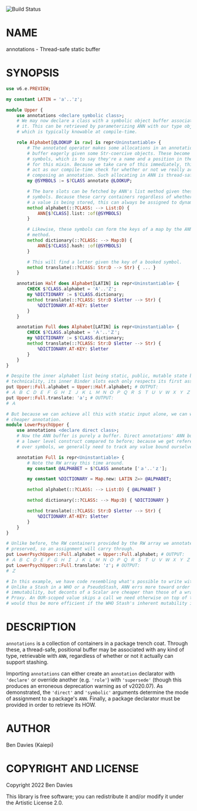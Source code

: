 ![Build Status](https://github.com/Kaiepi/ra-annotations/actions/workflows/test.yml/badge.svg)

NAME
====

annotations - Thread-safe static buffer

SYNOPSIS
========

```raku
use v6.e.PREVIEW;

my constant LATIN = 'a'..'z';

module Upper {
    use annotations <declare symbolic class>;
    # We may now declare a class with a symbolic object buffer associated with
    # it. This can be retrieved by parameterizing ANN with our type object,
    # which is typically knowable at compile-time.

    role Alphabet[@LOOKUP is raw] is repr<Uninstantiable> {
        # The annotated operator makes some allocations in an annotation's ANN
        # buffer eagerly given some Str-coercive objects. These become IntStr:D
        # symbols, which is to say they're a name and a position in the buffer
        # for this mixin. Because we take care of this immediately, this can
        # act as our compile-time check for whether or not we really are
        # composing an annotation. Such allocating in ANN is thread-safe.
        my @SYMBOLS := $?CLASS annotate @LOOKUP;

        # The bare slots can be fetched by ANN's list method given these
        # symbols. Because these carry containers regardless of whether or not
        # a value is being stored, this can always be assigned to dynamically.
        method alphabet(::?CLASS: --> List:D) {
            ANN[$?CLASS].list: :of(@SYMBOLS)
        }

        # Likewise, these symbols can form the keys of a map by the ANN's hash
        # method.
        method dictionary(::?CLASS: --> Map:D) {
            ANN[$?CLASS].hash: :of(@SYMBOLS)
        }

        # This will find a letter given the key of a booked symbol.
        method translate(::?CLASS: Str:D --> Str) { ... }
    }

    annotation Half does Alphabet[LATIN] is repr<Uninstantiable> {
        CHECK $?CLASS.alphabet = 'A'..'Z';
        my %DICTIONARY := $?CLASS.dictionary;
        method translate(::?CLASS: Str:D $letter --> Str) {
            %DICTIONARY.AT-KEY: $letter
        }
    }

    annotation Full does Alphabet[LATIN] is repr<Uninstantiable> {
        CHECK $?CLASS.alphabet = 'Ａ'..'Ｚ';
        my %DICTIONARY := $?CLASS.dictionary;
        method translate(::?CLASS: Str:D $letter --> Str) {
            %DICTIONARY.AT-KEY: $letter
        }
    }
}

# Despite the inner alphabet list being static, public, mutable state by
# technicality, its inner Binder slots each only respects its first assignment.
put Upper::Full.alphabet = Upper::Half.alphabet; # OUTPUT:
# Ａ Ｂ Ｃ Ｄ Ｅ Ｆ Ｇ Ｈ Ｉ Ｊ Ｋ Ｌ Ｍ Ｎ Ｏ Ｐ Ｑ Ｒ Ｓ Ｔ Ｕ Ｖ Ｗ Ｘ Ｙ Ｚ
put Upper::Full.translate: 'a'; # OUTPUT:
# Ａ

# But because we can achieve all this with static input alone, we can write a
# cheaper annotation.
module LowerPsychUpper {
    use annotations <declare direct class>;
    # Now the ANN buffer is purely a buffer. Direct annotations' ANN buffer is
    # a lower level construct compared to before; because we get references
    # over symbols, we generally need to track any value bound ourselves.

    annotation Full is repr<Uninstantiable> {
        # Note the RW array this time around.
        my constant @ALPHABET = $?CLASS annotate ['ａ'..'ｚ'];

        my constant %DICTIONARY = Map.new: LATIN Z=> @ALPHABET;

        method alphabet(::?CLASS: --> List:D) { @ALPHABET }

        method dictionary(::?CLASS: --> Map:D) { %DICTIONARY }

        method translate(::?CLASS: Str:D $letter --> Str) {
            %DICTIONARY.AT-KEY: $letter
        }
    }
}

# Unlike before, the RW containers provided by the RW array we annotated are
# preserved, so an assignment will carry through.
put LowerPsychUpper::Full.alphabet = Upper::Full.alphabet; # OUTPUT:
# Ａ Ｂ Ｃ Ｄ Ｅ Ｆ Ｇ Ｈ Ｉ Ｊ Ｋ Ｌ Ｍ Ｎ Ｏ Ｐ Ｑ Ｒ Ｓ Ｔ Ｕ Ｖ Ｗ Ｘ Ｙ Ｚ
put LowerPsychUpper::Full.translate: 'z'; # OUTPUT:
# Ｚ

# In this example, we have code resembling what's possible to write with OUR.
# Unlike a Stash in a WHO or a PseudoStash, ANN errs more toward order and
# immutability, but deconts of a Scalar are cheaper than those of a wrapper
# Proxy. An OUR-scoped value skips a call we need otherwise on top of this, and
# would thus be more efficient if the WHO Stash's inherent mutability is OK.
```

DESCRIPTION
===========

`annotations` is a collection of containers in a package trench coat. Through these, a thread-safe, positional buffer may be associated with any kind of type, retrievable with `ANN`, regardless of whether or not it actually can support stashing.

Importing `annotations` can either create an `annotation` declarator with `'declare'` or override another (e.g. `'role'`) with `'supersede'` (though this produces an erroneous deprecation warning as of v2020.07). As demonstrated, the `'direct'` and `'symbolic'` arguments determine the mode of assignment to a package's `ANN`. Finally, a package declarator must be provided in order to retrieve its HOW.

AUTHOR
======

Ben Davies (Kaiepi)

COPYRIGHT AND LICENSE
=====================

Copyright 2022 Ben Davies

This library is free software; you can redistribute it and/or modify it under the Artistic License 2.0.

